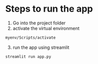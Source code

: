 # Steps to run the app
1. Go into the project folder
2. activate the virtual environment
```bash
myenv/Scripts/activate
```
3. run the app using streamlit
```bash
streamlit run app.py
```